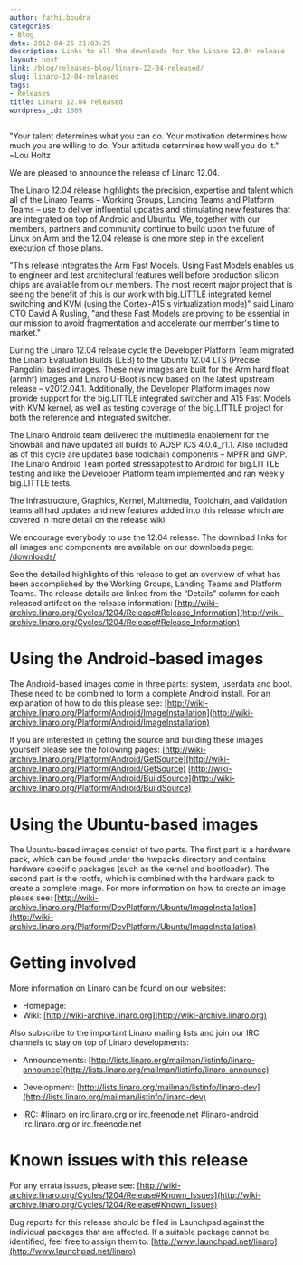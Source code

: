 ```yaml
---
author: fathi.boudra
categories:
- Blog
date: 2012-04-26 21:03:25
description: Links to all the downloads for the Linaro 12.04 release
layout: post
link: /blog/releases-blog/linaro-12-04-released/
slug: linaro-12-04-released
tags:
- Releases
title: Linaro 12.04 released
wordpress_id: 1609
---
```


"Your talent determines what you can do. Your motivation determines how much you are willing to do. Your attitude determines how well you do it." ~Lou Holtz


We are pleased to announce the release of Linaro 12.04.


The Linaro 12.04 release highlights the precision, expertise and talent which all of the Linaro Teams – Working Groups, Landing Teams and Platform Teams – use to deliver influential updates and stimulating new features that are integrated on top of Android and Ubuntu. We, together with our members, partners and community continue to build upon the future of Linux on Arm and the 12.04 release is one more step in the excellent execution of those plans.


"This release integrates the Arm Fast Models. Using Fast Models enables us to engineer and test architectural features well before production silicon chips are available from our members. The most recent major project that is seeing the benefit of this is our work with big.LITTLE integrated kernel switching and KVM (using the Cortex-A15's virtualization mode)" said Linaro CTO David A Rusling, "and these Fast Models are proving to be essential in our mission to avoid fragmentation and accelerate our member's time to market."


During the Linaro 12.04 release cycle the Developer Platform Team migrated the Linaro Evaluation Builds (LEB) to the Ubuntu 12.04 LTS (Precise Pangolin) based images. These new images are built for the Arm hard float (armhf) images and Linaro U-Boot is now based on the latest upstream release – v2012.04.1. Additionally, the Developer Platform images now provide support for the big.LITTLE integrated switcher and A15 Fast Models with KVM kernel, as well as testing coverage of the big.LITTLE project for both the reference and integrated switcher.


The Linaro Android team delivered the multimedia enablement for the Snowball and have updated all builds to AOSP ICS 4.0.4_r1.1. Also included as of this cycle are updated base toolchain components – MPFR and GMP. The Linaro Android Team ported stressapptest to Android for big.LITTLE testing and like the Developer Platform team implemented and ran weekly big.LITTLE tests.


The Infrastructure, Graphics, Kernel, Multimedia, Toolchain, and Validation teams all had updates and new features added into this release which are covered in more detail on the release wiki.


We encourage everybody to use the 12.04 release. The download links for all images and components are available on our downloads page:
[/downloads/](/downloads/)


See the detailed highlights of this release to get an overview of what has been accomplished by the Working Groups, Landing Teams and Platform Teams. The release details are linked from the “Details” column for each released artifact on the release information:
[http://wiki-archive.linaro.org/Cycles/1204/Release#Release_Information](http://wiki-archive.linaro.org/Cycles/1204/Release#Release_Information)


Using the Android-based images
=======================


The Android-based images come in three parts: system, userdata and boot. These need to be combined to form a complete Android install. For an explanation of how to do this please see:
[http://wiki-archive.linaro.org/Platform/Android/ImageInstallation](http://wiki-archive.linaro.org/Platform/Android/ImageInstallation)


If you are interested in getting the source and building these images yourself please see the following pages:
[http://wiki-archive.linaro.org/Platform/Android/GetSource](http://wiki-archive.linaro.org/Platform/Android/GetSource)
[http://wiki-archive.linaro.org/Platform/Android/BuildSource](http://wiki-archive.linaro.org/Platform/Android/BuildSource)


Using the Ubuntu-based images
=======================


The Ubuntu-based images consist of two parts. The first part is a hardware pack, which can be found under the hwpacks directory and contains hardware specific packages (such as the kernel and bootloader). The second part is the rootfs, which is combined with the hardware pack to create a complete image. For more information on how to create an image please see:
[http://wiki-archive.linaro.org/Platform/DevPlatform/Ubuntu/ImageInstallation](http://wiki-archive.linaro.org/Platform/DevPlatform/Ubuntu/ImageInstallation)


Getting involved
============


More information on Linaro can be found on our websites:
* Homepage: []()
* Wiki: [http://wiki-archive.linaro.org](http://wiki-archive.linaro.org)


Also subscribe to the important Linaro mailing lists and join our IRC channels to stay on top of Linaro developments:
* Announcements:
[http://lists.linaro.org/mailman/listinfo/linaro-announce](http://lists.linaro.org/mailman/listinfo/linaro-announce)


* Development:
[http://lists.linaro.org/mailman/listinfo/linaro-dev](http://lists.linaro.org/mailman/listinfo/linaro-dev)


* IRC:
#linaro on irc.linaro.org or irc.freenode.net
#linaro-android irc.linaro.org or irc.freenode.net


Known issues with this release
=====================


For any errata issues, please see:
[http://wiki-archive.linaro.org/Cycles/1204/Release#Known_Issues](http://wiki-archive.linaro.org/Cycles/1204/Release#Known_Issues)


Bug reports for this release should be filed in Launchpad against the individual packages that are affected. If a suitable package cannot be identified, feel free to assign them to:
[http://www.launchpad.net/linaro](http://www.launchpad.net/linaro)
